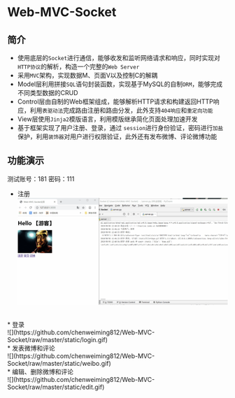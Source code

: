 Web-MVC-Socket
===============
简介
----
* 使用底层的`Socket`进行通信，能够收发和监听网络请求和响应，同时实现对`HTTP协议`的解析，构造一个完整的`Web Server`<br>
* 采用`MVC`架构，实现数据M、页面V以及控制C的解耦<br>
* Model层利用拼接`SQL`语句封装函数，实现基于MySQL的自制`ORM`，能够完成不同类型数据的CRUD<br>
* Control层由自制的Web框架组成，能够解析HTTP请求和构建返回HTTP响应，利用`表驱动法`完成路由注册和路由分发，此外支持`404响应`和`重定向功能`<br>
* View层使用`Jinja2`模版语言，利用模版继承简化页面处理加速开发<br>
* 基于框架实现了用户注册、登录，通过 `session`进行身份验证，密码进行`加盐`保护，利用`装饰器`对用户进行权限验证，此外还有发布微博、评论微博功能<br>

功能演示
--------
测试账号：181  密码：111<br>
* 注册 <br/>
![](https://github.com/chenweiming812/Web-MVC-Socket/raw/master/static/register.gif) 
<br/>
* 登录 <br/>
![](https://github.com/chenweiming812/Web-MVC-Socket/raw/master/static/login.gif)
<br>
* 发表微博和评论 <br/>
![](https://github.com/chenweiming812/Web-MVC-Socket/raw/master/static/weibo.gif)
<br/>
* 编辑、删除微博和评论 <br/>
![](https://github.com/chenweiming812/Web-MVC-Socket/raw/master/static/edit.gif)
